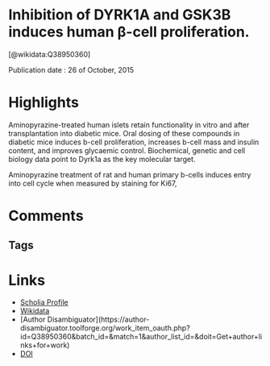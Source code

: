 
Inhibition of DYRK1A and GSK3B induces human β-cell proliferation.
==================================================================
  
  [@wikidata:Q38950360]  
  
Publication date : 26 of October, 2015  

# Highlights

Aminopyrazine-treated human islets retain functionality in vitro and after transplantation into
diabetic mice. Oral dosing of these compounds in diabetic mice induces b-cell proliferation,
increases b-cell mass and insulin content, and improves glycaemic control. Biochemical,
genetic and cell biology data point to Dyrk1a as the key molecular target.

Aminopyrazine treatment of rat and human primary b-cells
induces entry into cell cycle when measured by staining for Ki67,
# Comments

## Tags

# Links
  
 * [Scholia Profile](https://scholia.toolforge.org/work/Q38950360)  
 * [Wikidata](https://www.wikidata.org/wiki/Q38950360)  
 * [Author Disambiguator](https://author-
disambiguator.toolforge.org/work_item_oauth.php?id=Q38950360&batch_id=&match=1&author_list_id=&doit=Get+author+links+for+work)  
 * [DOI](https://doi.org/10.1038/NCOMMS9372)  
